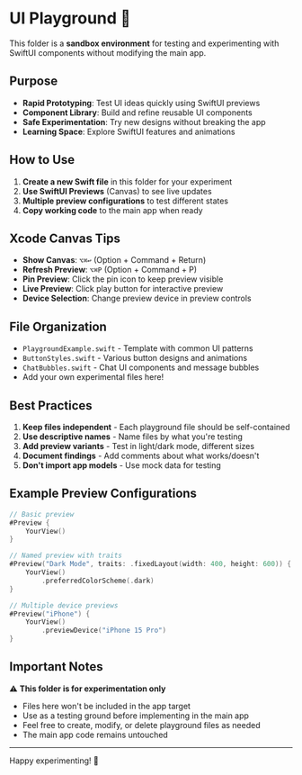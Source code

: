 # UI Playground 🎨

This folder is a **sandbox environment** for testing and experimenting with SwiftUI components without modifying the main app.

## Purpose

- **Rapid Prototyping**: Test UI ideas quickly using SwiftUI previews
- **Component Library**: Build and refine reusable UI components
- **Safe Experimentation**: Try new designs without breaking the app
- **Learning Space**: Explore SwiftUI features and animations

## How to Use

1. **Create a new Swift file** in this folder for your experiment
2. **Use SwiftUI Previews** (Canvas) to see live updates
3. **Multiple preview configurations** to test different states
4. **Copy working code** to the main app when ready

## Xcode Canvas Tips

- **Show Canvas**: `⌥⌘↩` (Option + Command + Return)
- **Refresh Preview**: `⌥⌘P` (Option + Command + P)
- **Pin Preview**: Click the pin icon to keep preview visible
- **Live Preview**: Click play button for interactive preview
- **Device Selection**: Change preview device in preview controls

## File Organization

- `PlaygroundExample.swift` - Template with common UI patterns
- `ButtonStyles.swift` - Various button designs and animations
- `ChatBubbles.swift` - Chat UI components and message bubbles
- Add your own experimental files here!

## Best Practices

1. **Keep files independent** - Each playground file should be self-contained
2. **Use descriptive names** - Name files by what you're testing
3. **Add preview variants** - Test in light/dark mode, different sizes
4. **Document findings** - Add comments about what works/doesn't
5. **Don't import app models** - Use mock data for testing

## Example Preview Configurations

```swift
// Basic preview
#Preview {
    YourView()
}

// Named preview with traits
#Preview("Dark Mode", traits: .fixedLayout(width: 400, height: 600)) {
    YourView()
        .preferredColorScheme(.dark)
}

// Multiple device previews
#Preview("iPhone") {
    YourView()
        .previewDevice("iPhone 15 Pro")
}
```

## Important Notes

⚠️ **This folder is for experimentation only**
- Files here won't be included in the app target
- Use as a testing ground before implementing in the main app
- Feel free to create, modify, or delete playground files as needed
- The main app code remains untouched

---

Happy experimenting! 🚀